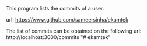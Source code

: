 This program lists the commits of a user.

url: https://www.github.com/sameersinha/ekamtek

The list of commits can be obtained on the following 
url: http://localhost:3000/commits
"# ekamtek" 
